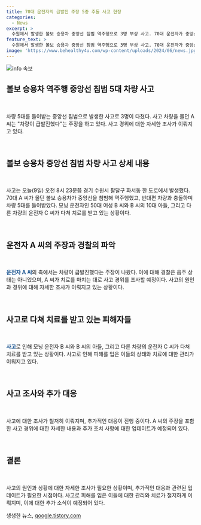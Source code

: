 ```yaml
---
title: 70대 운전자의 급발진 주장 5중 추돌 사고 현장
categories:
  - News
excerpt: >
  수원에서 발생한 볼보 승용차 중앙선 침범 역주행으로 3명 부상 사고. 70대 운전자가 중앙선을 침범, 5대 차량에 충돌. 운전자는 급발진 주장. 사고는 오늘 오전 8시 23분쯤 발생했으며, 50대 여성과 10대 아들, 다른 운전자가 부상을 입어 치료 중. 음주 상태는 아닌 것으로 확인됐고, 경찰은 자세히 조사할 예정.
feature_text: >
  수원에서 발생한 볼보 승용차 중앙선 침범 역주행으로 3명 부상 사고. 70대 운전자가 중앙선을 침범, 5대 차량에 충돌. 운전자는 급발진 주장. 사고는 오늘 오전 8시 23분쯤 발생했으며, 50대 여성과 10대 아들, 다른 운전자가 부상을 입어 치료 중. 음주 상태는 아닌 것으로 확인됐고, 경찰은 자세히 조사할 예정.
image: 'https://www.behealthy4u.com/wp-content/uploads/2024/06/news.jpg'
---
```


<p><img src="https://www.behealthy4u.com/wp-content/uploads/2024/06/news.jpg" alt="info 속보" /></p>

<h2 data-ke-size="size26">볼보 승용차 역주행 중앙선 침범 5대 차량 사고</h2>

<p data-ke-size="size16">&nbsp;</p>

<p>차량 5대를 들이받는 중앙선 침범으로 발생한 사고로 3명이 다쳤다. 사고 차량을 몰던 A 씨는 "차량이 급발진했다"는 주장을 하고 있다. 사고 경위에 대한 자세한 조사가 이뤄지고 있다.</p>

<p data-ke-size="size16">&nbsp;</p>

<h2 data-ke-size="size24">볼보 승용차 중앙선 침범 차량 사고 상세 내용</h2>

<p data-ke-size="size16">&nbsp;</p>

<p>사고는 오늘(9일) 오전 8시 23분쯤 경기 수원시 팔달구 화서동 한 도로에서 발생했다. 70대 A 씨가 몰던 볼보 승용차가 중앙선을 침범해 역주행했고, 반대편 차량과 충돌하며 차량 5대를 들이받았다. 모닝 운전자인 50대 여성 B 씨와 B 씨의 10대 아들, 그리고 다른 차량의 운전자 C 씨가 다쳐 치료를 받고 있는 상황이다.</p>

<p data-ke-size="size16">&nbsp;</p>

<h2 data-ke-size="size24">운전자 A 씨의 주장과 경찰의 파악</h2>

<p data-ke-size="size16">&nbsp;</p>

<p><b><span style="color: #1a5490;">운전자 A 씨</span></b>의 측에서는 차량이 급발진했다는 주장이 나왔다. 이에 대해 경찰은 음주 상태는 아니었으며, A 씨가 치료를 마치는 대로 사고 경위를 조사할 예정이다. 사고의 원인과 경위에 대해 자세한 조사가 이뤄지고 있는 상황이다.</p>

<p data-ke-size="size16">&nbsp;</p>

<h2 data-ke-size="size24">사고로 다쳐 치료를 받고 있는 피해자들</h2>

<p data-ke-size="size16">&nbsp;</p>

<p><b><span style="color: #1a5490;">사고</span></b>로 인해 모닝 운전자 B 씨와 B 씨의 아들, 그리고 다른 차량의 운전자 C 씨가 다쳐 치료를 받고 있는 상황이다. 사고로 인해 피해를 입은 이들의 상태와 치료에 대한 관리가 이뤄지고 있다.</p>

<p data-ke-size="size16">&nbsp;</p>

<h2 data-ke-size="size24">사고 조사와 추가 대응</h2>

<p data-ke-size="size16">&nbsp;</p>

<p>사고에 대한 조사가 철저히 이뤄지며, 추가적인 대응이 진행 중이다. A 씨의 주장을 포함한 사고 경위에 대한 자세한 내용과 추가 조치 사항에 대한 업데이트가 예정되어 있다.</p>

<p data-ke-size="size16">&nbsp;</p>

<h2 data-ke-size="size24">결론</h2>

<p data-ke-size="size16">&nbsp;</p>

<p>사고의 원인과 상황에 대한 자세한 조사가 필요한 상황이며, 추가적인 대응과 관련된 업데이트가 필요한 시점이다. 사고로 피해를 입은 이들에 대한 관리와 치료가 철저하게 이뤄지며, 이에 대한 추가 소식이 예정되어 있다.</p>
생생한 뉴스, <a href="https://qoogle.tistory.com" rel="dofollow">qoogle.tistory.com</a>


